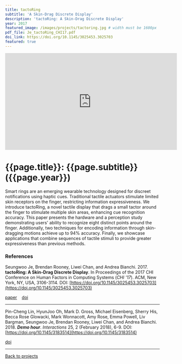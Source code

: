 ```yaml
---
title: tactoRing
subtitle: 'A Skin-Drag Discrete Display'
description: 'tactoRing: A Skin-Drag Discrete Display'
year: 2017
featured_image: /images/projects/tactoring.jpg # width must be 1600px
pdf_file: Je_tactoRing_CHI17.pdf
doi_link: https://doi.org/10.1145/3025453.3025703
featured: true
---
```


<!--
<div class="gallery" data-columns="1">
	<img src="/images/projects/example.jpg">
	<img src="/images/projects/example.jpg">
	<img src="/images/projects/example.jpg">
</div>
 -->

<iframe width="560" height="315" src="https://www.youtube.com/embed/C7l0YJtjgpE" frameborder="0" allow="accelerometer; autoplay; encrypted-media; gyroscope; picture-in-picture" allowfullscreen></iframe>

<!-- DO NOT CHANGE MANUALLY -->

# {{page.title}}: {{page.subtitle}} ({{page.year}})

Smart rings are an emerging wearable technology designed for discreet notifications using haptic cues. Traditional tactile actuators stimulate limited skin receptors on the finger, restricting information expressiveness. We introduce tactoRing, a novel tactile display that drags a small tactor around the finger to stimulate multiple skin areas, enhancing cue recognition accuracy. This paper presents the hardware and a perception study demonstrating users' ability to recognize eight distinct points around the finger. Additionally, two techniques for encoding information through skin-dragging motions achieve up to 94% accuracy. Finally, we showcase applications that combine sequences of tactile stimuli to provide greater expressiveness than previous methods.

### References

Seungwoo Je, Brendan Rooney, Liwei Chan, and Andrea Bianchi. 2017. **tactoRing: A Skin-Drag Discrete Display**. In Proceedings of the 2017 CHI Conference on Human Factors in Computing Systems (_CHI '17_). ACM, New York, NY, USA, 3106-3114. DOI: [https://doi.org/10.1145/3025453.3025703](https://doi.org/10.1145/3025453.3025703)

<!-- DO NOT CHANGE MANUALLY -->

<a href="{{ site.url }}/files/{{ page.year }}/{{ page.pdf_file }}" target="_blank">paper</a>&nbsp;&nbsp;&nbsp;
<a href="{{ page.doi_link }}" target="_blank">doi</a>

---

Pin-Cheng Lin, HyunJoo Oh, Mark D. Gross, Michael Eisenberg, Sherry His, Becca Rose Glowacki, Mark Wonnacott, Amy Rose, Emma Powell, Liv Bargman, Seungwoo Je, Brendan Rooney, Liwei Chan, and Andrea Bianchi. 2018. _**Demo hour**_. _Interactions_ 25, 2 (February 2018), 6-9. DOI: [https://doi.org/10.1145/3183514](https://doi.org/10.1145/3183514)

<!-- DO NOT CHANGE MANUALLY -->

<a href="https://doi.org/10.1145/3183514" target="_blank">doi</a>

---

<a href="/index.html" class="button button--large">Back to projects</a>
